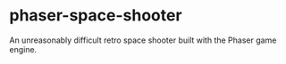 # phaser-space-shooter
An unreasonably difficult retro space shooter built with the Phaser game engine.
